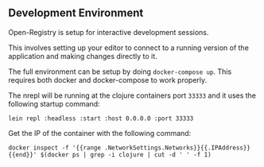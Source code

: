 ## Development Environment

Open-Registry is setup for interactive development sessions.

This involves setting up your editor to connect to a running version of the
application and making changes directly to it.

The full environment can be setup by doing `docker-compose up`. This requires
both docker and docker-compose to work properly.

The nrepl will be running at the clojure containers port `33333` and it uses
the following startup command:

```
lein repl :headless :start :host 0.0.0.0 :port 33333
```

Get the IP of the container with the following command:

```
docker inspect -f '{{range .NetworkSettings.Networks}}{{.IPAddress}}{{end}}' $(docker ps | grep -i clojure | cut -d ' ' -f 1)
```
